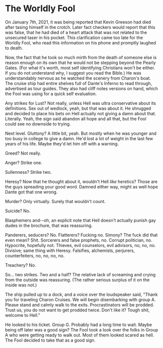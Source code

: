 # The Worldly Fool

On January 7th, 2021, it was being reported that Kevin Greeson had died after tasing himself in the crotch. Later fact checkers would report that this was false, that he had died of a heart attack that was not related to the unsecured taser in his pocket. This clarification came too late for the Worldly Fool, who read this information on his phone and promptly laughed to death.

Now, the fact that he took so much mirth from the death of someone else is reason enough on its own that he would not be stepping beyond the Pearly Gates. (For what it's worth, most self identifying Christians won't be either. If you do not understand why, I suggest you read the Bible.) He was understandably nervous as he  watched the scenery from Charon's boat. The cruise ship had entire shelves full of Dante's Inferno to read through, advertised as tour guides. They also had cliff notes versions on hand, which the Fool was using for a quick self evaluation.

Any strikes for Lust? Not really, unless Hell was ultra conservative about its definitions. Sex out of wedlock, yeah, but that was about it. He shrugged and decided to place his bets on Hell actually not giving a damn about that. Literally. Yeah, the sign said abandon all hope and all that, but the Fool could see no downside to trying.

Next level. Gluttony? A little bit, yeah. But mostly when he was younger and too busy in college to give a damn. He'd lost a lot of weight in the last few years of his life. Maybe they'd let him off with a warning.

Greed? Not really.

Anger? Strike one.

Sullenness? Strike two.

Heresy? Now that he thought about it, wouldn't Hell *like* heretics? Those are the guys spreading your good word. Damned either way, might as well hope Dante got that one wrong.

Murder? Only virtually. Surely that wouldn't count.

Suicide? No.

Blasphemers and--oh, an explicit note that Hell doesn't actually punish gay dudes in the brochure, that was reassuring. 

Panderers, seducers? No. Flatterers? Fucking no. Simony? The fuck did that even mean? Shit. Sorcerers and false prophets, no. Corrupt politician, no. Hypocrite, hopefully not. Thieves, evil counselors, evil advisors, no, no, no. Divisive; same thing with Heresy. Falsifies, alchemists, perjurers, counterfeiters, no, no, no, no.

Treachery? No.

So... two strikes. Two and a half? The relative lack of screaming and crying from the outside was reassuring. (The rather serious surplus of it on the inside was not.)

The ship pulled up to a dock, and a voice over the loudspeaker said, "Thank you for traveling Charon Cruises. We will begin disembarking with group A. Please stand and calmly walk to the exits. Procrastinators will be prodded. Trust us, you do not want to get prodded twice. Don't like it? Tough shit, welcome to Hell."

He looked to his ticket. Group G. Probably had a long time to wait. Maybe being off later was a good sign? The Fool took a look over the folks in Group A who were getting ready to walk out. Most of them looked scared as hell. The Fool decided to take that as a good sign.